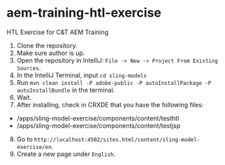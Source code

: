 # aem-training-htl-exercise
HTL Exercise for C&amp;T AEM Training

1. Clone the repository.
2. Make sure author is up.
3. Open the repository in IntelliJ: `File -> New -> Project From Existing Sources`.
4. In the IntelliJ Terminal, input `cd sling-models`
5. Run `mvn clean install -P adobe-public -P autoInstallPackage -P autoInstallBundle` in the terminal.
6. Wait.
7. After installing, check in CRXDE that you have the following files:
- /apps/sling-model-exercise/components/content/testhtl
- /apps/sling-model-exercise/components/content/testjsp
8. Go to `http://localhost:4502/sites.html/content/sling-model-exercise/en`.
9. Create a new page under `English`.
